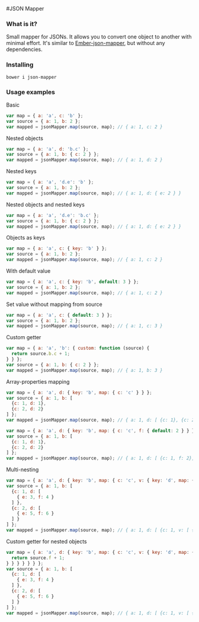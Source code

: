 #JSON Mapper

### What is it?
Small mapper for JSONs. It allows you to convert one object to another with minimal effort.
It's similar to [Ember-json-mapper](https://github.com/onechiporenko/ember-json-mapper), but without any dependencies.

### Installing
````
bower i json-mapper
````


### Usage examples
Basic
````javascript
var map = { a: 'a', c: 'b' };
var source = { a: 1, b: 2 };
var mapped = jsonMapper.map(source, map); // { a: 1, c: 2 }
````

Nested objects
````javascript
var map = { a: 'a', d: 'b.c' };
var source = { a: 1, b: { c: 2 } };
var mapped = jsonMapper.map(source, map); // { a: 1, d: 2 }
````

Nested keys
````javascript
var map = { a: 'a', 'd.e': 'b' };
var source = { a: 1, b: 2 };
var mapped = jsonMapper.map(source, map); // { a: 1, d: { e: 2 } }
````

Nested objects and nested keys
````javascript
var map = { a: 'a', 'd.e': 'b.c' };
var source = { a: 1, b: { c: 2 } };
var mapped = jsonMapper.map(source, map); // { a: 1, d: { e: 2 } }
````

Objects as keys
````javascript
var map = { a: 'a', c: { key: 'b' } };
var source = { a: 1, b: 2 };
var mapped = jsonMapper.map(source, map); // { a: 1, c: 2 }
````

With default value
````javascript
var map = { a: 'a', c: { key: 'b', default: 3 } };
var source = { a: 1, b: 2 };
var mapped = jsonMapper.map(source, map); // { a: 1, c: 2 }
````

Set value without mapping from source
````javascript
var map = { a: 'a', c: { default: 3 } };
var source = { a: 1, b: 2 };
var mapped = jsonMapper.map(source, map); // { a: 1, c: 3 }
````

Custom getter
````javascript
var map = { a: 'a', 'b': { custom: function (source) {
  return source.b.c + 1;
} } };
var source = { a: 1, b: { c: 2 } };
var mapped = jsonMapper.map(source, map); // { a: 1, b: 3 }
````

Array-properties mapping
````javascript
var map = { a: 'a', d: { key: 'b', map: { c: 'c' } } };
var source = { a: 1, b: [
  {c: 1, d: 1},
  {c: 2, d: 2}
] };
var mapped = jsonMapper.map(source, map); // { a: 1, d: [ {c: 1}, {c: 2} ] }
````

````javascript
var map = { a: 'a', d: { key: 'b', map: { c: 'c', f: { default: 2 } } } };
var source = { a: 1, b: [
  {c: 1, d: 1},
  {c: 2, d: 2}
] };
var mapped = jsonMapper.map(source, map); // { a: 1, d: [ {c: 1, f: 2}, {c: 2, f: 2} ] }
````

Multi-nesting
````javascript
var map = { a: 'a', d: { key: 'b', map: { c: 'c', v: { key: 'd', map: { e1: 'e', f1: 'f' } } } } };
var source = { a: 1, b: [
  {c: 1, d: [
    { e: 3, f: 4 }
  ] },
  {c: 2, d: [
    { e: 5, f: 6 }
  ] }
] };
var mapped = jsonMapper.map(source, map); // { a: 1, d: [ {c: 1, v: [ { e1: 3, f1: 4 } ] }, {c: 2, v: [ { e1: 5, f1: 6 } ] } ] }
````

Custom getter for nested objects
````javascript
var map = { a: 'a', d: { key: 'b', map: { c: 'c', v: { key: 'd', map: { e1: 'e', f1: { custom: function(source) {
  return source.f + 1;
} } } } } } };
var source = { a: 1, b: [
  {c: 1, d: [
    { e: 3, f: 4 }
  ] },
  {c: 2, d: [
    { e: 5, f: 6 }
  ] }
] };
var mapped = jsonMapper.map(source, map); // { a: 1, d: [ {c: 1, v: [ { e1: 3, f1: 5 } ] }, {c: 2, v: [ { e1: 5, f1: 7 } ] } ] }
````